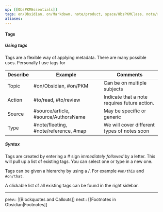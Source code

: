 ```yaml
---
up: [[ObsPKMEssentials]]
tags: on/Obsidian, on/Markdown, note/product, space/ObsPKMClass, note/reference
aliases: 
---
```

#### Tags

##### Using tags

Tags are a flexible way of applying metadata. There are many possible uses. Personally I use tags for

| Describe | Example                               | Comments                                     |
| -------- | ------------------------------------- | -------------------------------------------- |
| Topic    | #on/Obsidian, #on/PKM                 | Can be on multiple subjects                  |
| Action   | #to/read, #to/review                  | Indicate that a note requires future action. |
| Source   | #source/article, #source/AuthorsName  | May be specific or generic                   |
| Type     | #note/fleeting, #note/reference, #map | We will cover different types of notes soon  |

##### Syntax

Tags are created by entering a # sign _immediately followed_ by a letter. This will pull up a list of existing tags. You can select one or type in a new one.

Tags can be given a hierarchy by using a /. For example `#on/this` and `#on/that`.

A clickable list of all existing tags can be found in the right sidebar.

---
prev:: [[Blockquotes and Callouts]]
next:: [[Footnotes in Obsidian|Footnotes]]

